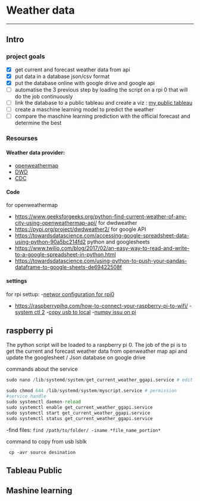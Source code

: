 # Weather data 
-----

## Intro

### project goals
 - [x] get current and forecast weather data from api
 - [x] put data in a database json/csv format
 - [x] put the database online with google drive and google api
 - [ ] automatise the 3 previous step by loading the script on a rpi 0 that will do the job continuously
 - [ ] link the database to a public tableau and create a viz : [my public tableau](https://public.tableau.com/profile/mathieu.provost#!/)
 - [ ] create a maschine learning model to predict the weather 
 - [ ] compare the maschine learning prediction with the official forecast and determine the best
 
### Resourses 

#### Weather data provider:
- [openweathermap](https://openweathermap.org/)
- [DWD](https://www.dwd.de/)
- [CDC](https://cdc.dwd.de/portal/)

#### Code
for openweathermap
- https://www.geeksforgeeks.org/python-find-current-weather-of-any-city-using-openweathermap-api/
for dwdweather
- https://pypi.org/project/dwdweather2/
for google API
- https://towardsdatascience.com/accessing-google-spreadsheet-data-using-python-90a5bc214fd2
python and googlesheets
- https://www.twilio.com/blog/2017/02/an-easy-way-to-read-and-write-to-a-google-spreadsheet-in-python.html
- https://towardsdatascience.com/using-python-to-push-your-pandas-dataframe-to-google-sheets-de69422508f

#### settings
for rpi settup:
 -[networ configuration for rpi0](https://kerneldriver.wordpress.com/2012/10/21/configuring-wpa2-using-wpa_supplicant-on-the-raspberry-pi/)
 - https://raspberrypihq.com/how-to-connect-your-raspberry-pi-to-wifi/
 -[system ctl 2](https://www.dexterindustries.com/howto/run-a-program-on-your-raspberry-pi-at-startup/)
 -[copy usb to local](https://www.raspberrypi-spy.co.uk/2014/05/how-to-mount-a-usb-flash-disk-on-the-raspberry-pi/)
 -[numpy issu on pi](https://github.com/numpy/numpy/issues/14772)


## raspberry pi

The python script will be loaded to a raspberry pi 0. The job of the pi is to get the current and forecast weather data
 from openweather map api and update the googlesheet / Json database on google drive

 commands about the service
```python
sudo nano /lib/systemd/system/get_current_weather_ggapi.service # edit

sudo chmod 644 /lib/systemd/system/myscript.service # permission
#service handle
sudo systemctl daemon-reload 
sudo systemctl enable get_current_weather_ggapi.service
sudo systemctl start get_current_weather_ggapi.service
sudo systemctl status get_current_weather_ggapi.service
```

 -find files:
  ```find /path/to/folder/ -iname *file_name_portion*```

command to copy from usb
lsblk

``` cp -avr source desination```



 ## Tableau Public

 ## Mashine learning
